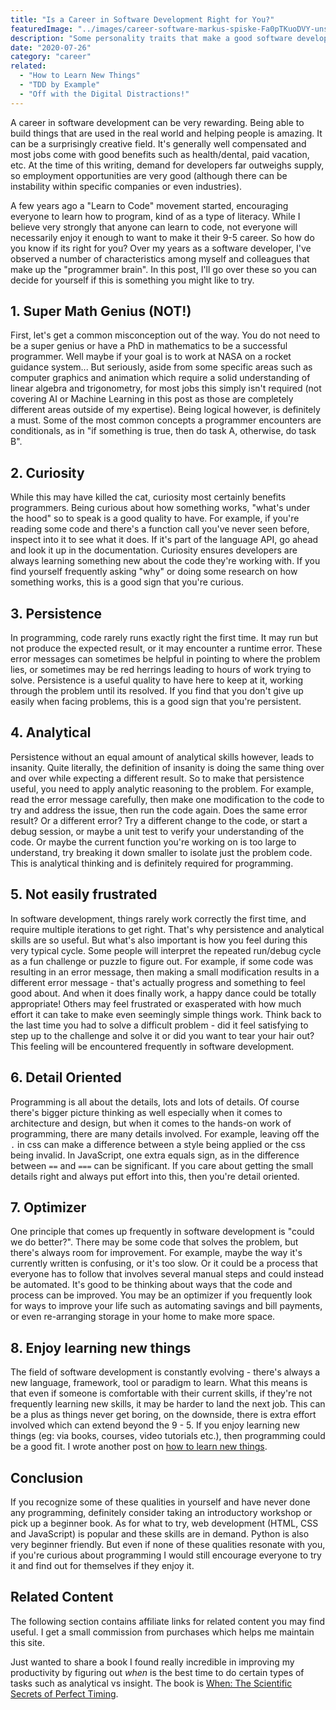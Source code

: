 ```yaml
---
title: "Is a Career in Software Development Right for You?"
featuredImage: "../images/career-software-markus-spiske-Fa0pTKuoDVY-unsplash.jpg"
description: "Some personality traits that make a good software developer"
date: "2020-07-26"
category: "career"
related:
  - "How to Learn New Things"
  - "TDD by Example"
  - "Off with the Digital Distractions!"
---
```


A career in software development can be very rewarding. Being able to build things that are used in the real world and helping people is amazing. It can be a surprisingly creative field. It's generally well compensated and most jobs come with good benefits such as health/dental, paid vacation, etc. At the time of this writing, demand for developers far outweighs supply, so employment opportunities are very good (although there can be instability within specific companies or even industries).

A few years ago a "Learn to Code" movement started, encouraging everyone to learn how to program, kind of as a type of literacy. While I believe very strongly that anyone can learn to code, not everyone will necessarily enjoy it enough to want to make it their 9-5 career. So how do you know if its right for you? Over my years as a software developer, I've observed a number of characteristics among myself and colleagues that make up the "programmer brain". In this post, I'll go over these so you can decide for yourself if this is something you might like to try.

## 1. Super Math Genius (NOT!)

First, let's get a common misconception out of the way. You do not need to be a super genius or have a PhD in mathematics to be a successful programmer. Well maybe if your goal is to work at NASA on a rocket guidance system... But seriously, aside from some specific areas such as computer graphics and animation which require a solid understanding of linear algebra and trigonometry, for most jobs this simply isn't required (not covering AI or Machine Learning in this post as those are completely different areas outside of my expertise). Being logical however, is definitely a must. Some of the most common concepts a programmer encounters are conditionals, as in "if something is true, then do task A, otherwise, do task B".

## 2. Curiosity

While this may have killed the cat, curiosity most certainly benefits programmers. Being curious about how something works, "what's under the hood" so to speak is a good quality to have. For example, if you're reading some code and there's a function call you've never seen before, inspect into it to see what it does. If it's part of the language API, go ahead and look it up in the documentation. Curiosity ensures developers are always learning something new about the code they're working with. If you find yourself frequently asking "why" or doing some research on how something works, this is a good sign that you're curious.

## 3. Persistence

In programming, code rarely runs exactly right the first time. It may run but not produce the expected result, or it may encounter a runtime error. These error messages can sometimes be helpful in pointing to where the problem lies, or sometimes may be red herrings leading to hours of work trying to solve. Persistence is a useful quality to have here to keep at it, working through the problem until its resolved. If you find that you don't give up easily when facing problems, this is a good sign that you're persistent.

## 4. Analytical

Persistence without an equal amount of analytical skills however, leads to insanity. Quite literally, the definition of insanity is doing the same thing over and over while expecting a different result. So to make that persistence useful, you need to apply analytic reasoning to the problem. For example, read the error message carefully, then make one modification to the code to try and address the issue, then run the code again. Does the same error result? Or a different error? Try a different change to the code, or start a debug session, or maybe a unit test to verify your understanding of the code. Or maybe the current function you're working on is too large to understand, try breaking it down smaller to isolate just the problem code. This is analytical thinking and is definitely required for programming.

## 5. Not easily frustrated

In software development, things rarely work correctly the first time, and require multiple iterations to get right. That's why persistence and analytical skills are so useful. But what's also important is how you feel during this very typical cycle. Some people will interpret the repeated run/debug cycle as a fun challenge or puzzle to figure out. For example, if some code was resulting in an error message, then making a small modification results in a different error message - that's actually progress and something to feel good about. And when it does finally work, a happy dance could be totally appropriate! Others may feel frustrated or exasperated with how much effort it can take to make even seemingly simple things work. Think back to the last time you had to solve a difficult problem - did it feel satisfying to step up to the challenge and solve it or did you want to tear your hair out? This feeling will be encountered frequently in software development.

## 6. Detail Oriented

Programming is all about the details, lots and lots of details. Of course there's bigger picture thinking as well especially when it comes to architecture and design, but when it comes to the hands-on work of programming, there are many details involved. For example, leaving off the `.` in css can make a difference between a style being applied or the css being invalid. In JavaScript, one extra equals sign, as in the difference between `==` and `===` can be significant. If you care about getting the small details right and always put effort into this, then you're detail oriented.

## 7. Optimizer

One principle that comes up frequently in software development is "could we do better?". There may be some code that solves the problem, but there's always room for improvement. For example, maybe the way it's currently written is confusing, or it's too slow. Or it could be a process that everyone has to follow that involves several manual steps and could instead be automated. It's good to be thinking about ways that the code and process can be improved. You may be an optimizer if you frequently look for ways to improve your life such as automating savings and bill payments, or even re-arranging storage in your home to make more space.

## 8. Enjoy learning new things

The field of software development is constantly evolving - there's always a new language, framework, tool or paradigm to learn. What this means is that even if someone is comfortable with their current skills, if they're not frequently learning new skills, it may be harder to land the next job. This can be a plus as things never get boring, on the downside, there is extra effort involved which can extend beyond the 9 - 5. If you enjoy learning new things (eg: via books, courses, video tutorials etc.), then programming could be a good fit. I wrote another post on [how to learn new things](/blog/how-to-learn-new-things/).

## Conclusion

If you recognize some of these qualities in yourself and have never done any programming, definitely consider taking an introductory workshop or pick up a beginner book. As for what to try, web development (HTML, CSS and JavaScript) is popular and these skills are in demand. Python is also very beginner friendly. But even if none of these qualities resonate with you, if you're curious about programming I would still encourage everyone to try it and find out for themselves if they enjoy it.

## Related Content

The following section contains affiliate links for related content you may find useful. I get a small commission from purchases which helps me maintain this site.

Just wanted to share a book I found really incredible in improving my productivity by figuring out *when* is the best time to do certain types of tasks such as analytical vs insight. The book is [When: The Scientific Secrets of Perfect Timing](https://amzn.to/32dBPF1).